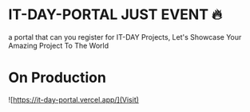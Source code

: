 # IT-DAY-PORTAL JUST EVENT 🔥
a portal that can you register for IT-DAY Projects, Let's Showcase Your Amazing Project To The World 
# On Production
![https://it-day-portal.vercel.app/](Visit)

